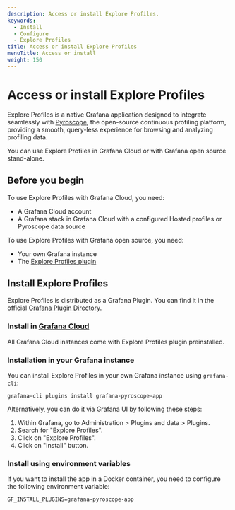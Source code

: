 ```yaml
---
description: Access or install Explore Profiles.
keywords:
  - Install
  - Configure
  - Explore Profiles
title: Access or install Explore Profiles
menuTitle: Access or install
weight: 150
---
```


# Access or install Explore Profiles

Explore Profiles is a native Grafana application designed to integrate seamlessly with [Pyroscope](https://github.com/grafana/pyroscope), the open-source continuous profiling platform, providing a smooth, query-less experience for browsing and analyzing profiling data.

You can use Explore Profiles in Grafana Cloud or with Grafana open source stand-alone.

## Before you begin

To use Explore Profiles with Grafana Cloud, you need:

* A Grafana Cloud account
* A Grafana stack in Grafana Cloud with a configured Hosted profiles or Pyroscope data source

To use Explore Profiles with Grafana open source, you need:

* Your own Grafana instance
* The [Explore Profiles plugin](https://grafana.com/grafana/plugins/grafana-pyroscope-app/)

## Install Explore Profiles

Explore Profiles is distributed as a Grafana Plugin. You can find it in the official [Grafana Plugin Directory](https://grafana.com/grafana/plugins/grafana-pyroscope-app/).

### Install in [Grafana Cloud](https://grafana.com/products/cloud/)

All Grafana Cloud instances come with Explore Profiles plugin preinstalled.

### Installation in your Grafana instance

You can install Explore Profiles in your own Grafana instance using `grafana-cli`:

```shell
grafana-cli plugins install grafana-pyroscope-app
```

Alternatively, you can do it via Grafana UI by following these steps:

1. Within Grafana, go to Administration > Plugins and data > Plugins.
2. Search for "Explore Profiles".
3. Click on "Explore Profiles".
4. Click on "Install" button.

### Install using environment variables

If you want to install the app in a Docker container, you need to configure the following environment variable:

```shell
GF_INSTALL_PLUGINS=grafana-pyroscope-app
```
